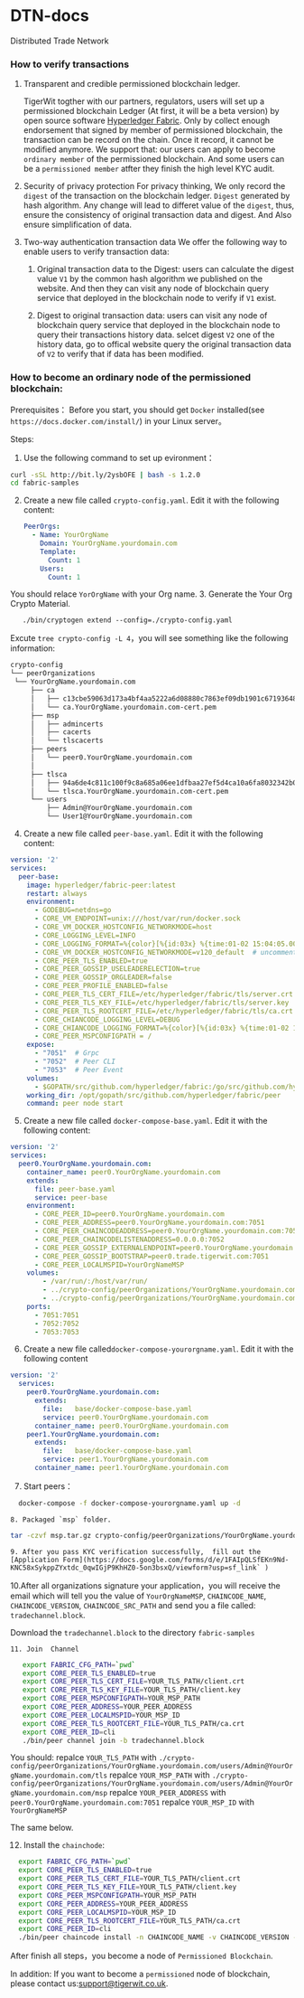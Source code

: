 # DTN-docs
Distributed Trade Network

### How to verify transactions

1. Transparent and credible permissioned blockchain ledger.

    TigerWit togther with our partners, regulators, users will set up a permissioned blockchain Ledger (At first, it will be a beta version) by open source software [Hyperledger Fabric](https://github.com/hyperledger/fabric). Only by collect  enough endorsement that signed by member of  permissioned blockchain, the transaction can be record on the chain. Once it record, it cannot be modified anymore. We support that: our users can apply to become `ordinary member` of the  permissioned blockchain. And some users can be a `permissioned member` atfter they finish the high level KYC audit.


2. Security of privacy protection
    For privacy thinking, We only record the `digest` of the transaction on the blockchain ledger.  `Digest` generated by hash algorithm. Any change will lead to differet value of the `digest`, thus,  ensure the consistency of original transaction data and digest. And Also ensure simplification of data.

3. Two-way authentication transaction data
  We offer the following way to enable users to verify transaction data:

   1. Original transaction data to the Digest: users can calculate the digest value `V1` by the common hash algorithm we published on the website.  And then they can visit any node of blockchain query service that deployed in the blockchain node to verify if `V1` exist. 


   2. Digest to original transaction data: users can visit any node of blockchain query service that deployed in the blockchain node to query their transactions history data. selcet digest `V2` one of the history data, go to offical website query  the  original transaction data of `V2` to verify that if data has been modified.



### How to become an ordinary node of the permissioned blockchain:

Prerequisites：
  Before you start, you should get `Docker` installed(see `https://docs.docker.com/install/`) in your Linux server。

Steps:

1. Use the following command to set up evironment：

  ```bash
  curl -sSL http://bit.ly/2ysbOFE | bash -s 1.2.0
  cd fabric-samples
  ```

2. Create a new file called `crypto-config.yaml`. Edit it with the following content:

   ```yaml
   PeerOrgs:
     - Name: YourOrgName
       Domain: YourOrgName.yourdomain.com
       Template:
         Count: 1  
       Users:
         Count: 1
   ```

  You should relace `YorOrgName` with your Org name.
3.  Generate the Your Org Crypto Material.

  ```
     ./bin/cryptogen extend --config=./crypto-config.yaml 
  ```

  Excute `tree crypto-config -L 4`，you will see something like the following information: 

   ```bash
   crypto-config
   └── peerOrganizations
    └── YourOrgName.yourdomain.com
        ├── ca
        │   ├── c13cbe59063d173a4bf4aa5222a6d08880c7863ef09db1901c671936481dd1be_sk
        │   └── ca.YourOrgName.yourdomain.com-cert.pem
        ├── msp
        │   ├── admincerts
        │   ├── cacerts
        │   └── tlscacerts
        ├── peers
        │   └── peer0.YourOrgName.yourdomain.com
        │   
        ├── tlsca
        │   ├── 94a6de4c811c100f9c8a685a06ee1dfbaa27ef5d4ca10a6fa8032342b0155426_sk
        │   └── tlsca.YourOrgName.yourdomain.com-cert.pem
        └── users
            ├── Admin@YourOrgName.yourdomain.com
            └── User1@YourOrgName.yourdomain.com
   ```

4. Create a new file called `peer-base.yaml`. Edit it with the following content:

  ```yaml
  version: '2'
  services:
    peer-base:
      image: hyperledger/fabric-peer:latest
      restart: always
      environment:
        - GODEBUG=netdns=go
        - CORE_VM_ENDPOINT=unix:///host/var/run/docker.sock
        - CORE_VM_DOCKER_HOSTCONFIG_NETWORKMODE=host
        - CORE_LOGGING_LEVEL=INFO
        - CORE_LOGGING_FORMAT=%{color}[%{id:03x} %{time:01-02 15:04:05.00 MST}] [%{longpkg}] %{callpath} -> %{level:.4s}%{color:reset} %{message}
        - CORE_VM_DOCKER_HOSTCONFIG_NETWORKMODE=v120_default  # uncomment this to use specific network
        - CORE_PEER_TLS_ENABLED=true
        - CORE_PEER_GOSSIP_USELEADERELECTION=true
        - CORE_PEER_GOSSIP_ORGLEADER=false
        - CORE_PEER_PROFILE_ENABLED=false
        - CORE_PEER_TLS_CERT_FILE=/etc/hyperledger/fabric/tls/server.crt
        - CORE_PEER_TLS_KEY_FILE=/etc/hyperledger/fabric/tls/server.key
        - CORE_PEER_TLS_ROOTCERT_FILE=/etc/hyperledger/fabric/tls/ca.crt
        - CORE_CHIANCODE_LOGGING_LEVEL=DEBUG
        - CORE_CHIANCODE_LOGGING_FORMAT=%{color}[%{id:03x} %{time:01-02 15:04:05.00 MST}] [%{longpkg}] %{callpath} -> %{level:.4s}%{color:reset} %{message}
        - CORE_PEER_MSPCONFIGPATH = /
      expose:
        - "7051"  # Grpc
        - "7052"  # Peer CLI
        - "7053"  # Peer Event
      volumes:
        - $GOPATH/src/github.com/hyperledger/fabric:/go/src/github.com/hyperledger/fabric
      working_dir: /opt/gopath/src/github.com/hyperledger/fabric/peer
      command: peer node start
  ```
5. Create a new file called `docker-compose-base.yaml`. Edit it with the following content:
  ```yaml
  version: '2'
  services:
    peer0.YourOrgName.yourdomain.com:
      container_name: peer0.YourOrgName.yourdomain.com
      extends:
        file: peer-base.yaml
        service: peer-base
      environment:
        - CORE_PEER_ID=peer0.YourOrgName.yourdomain.com
        - CORE_PEER_ADDRESS=peer0.YourOrgName.yourdomain.com:7051
        - CORE_PEER_CHAINCODEADDRESS=peer0.YourOrgName.yourdomain.com:7052
        - CORE_PEER_CHAINCODELISTENADDRESS=0.0.0.0:7052
        - CORE_PEER_GOSSIP_EXTERNALENDPOINT=peer0.YourOrgName.yourdomain.com:7051
        - CORE_PEER_GOSSIP_BOOTSTRAP=peer0.trade.tigerwit.com:7051
        - CORE_PEER_LOCALMSPID=YourOrgNameMSP
      volumes:
          - /var/run/:/host/var/run/
          - ../crypto-config/peerOrganizations/YourOrgName.yourdomain.com/peers/peer0.YourOrgName.yourdomain.com/msp:/etc/hyperledger/fabric/msp
          - ../crypto-config/peerOrganizations/YourOrgName.yourdomain.com/peers/peer0.YourOrgName.yourdomain.com/tls:/etc/hyperledger/fabric/tls
      ports:
        - 7051:7051
        - 7052:7052
        - 7053:7053
  ```

6.  Create a new file called`docker-compose-yourorgname.yaml`. Edit it with the following content

  ```yaml
  version: '2'
    services:
      peer0.YourOrgName.yourdomain.com:
        extends:
          file:   base/docker-compose-base.yaml
          service: peer0.YourOrgName.yourdomain.com
        container_name: peer0.YourOrgName.yourdomain.com
      peer1.YourOrgName.yourdomain.com:
        extends:
          file:   base/docker-compose-base.yaml
          service: peer1.YourOrgName.yourdomain.com
        container_name: peer1.YourOrgName.yourdomain.com  
  
  ```

 7. Start peers：

  ```bash 
    docker-compose -f docker-compose-yourorgname.yaml up -d
  ```

    8. Packaged `msp` folder. 

  ```bash
  tar -czvf msp.tar.gz crypto-config/peerOrganizations/YourOrgName.yourdomain.com/msp
  ```

    9. After you pass KYC verification successfully,  fill out the [Application Form](https://docs.google.com/forms/d/e/1FAIpQLSfEKn9Nd-KNC58xSykppZYxtdc_0qwIGjP9KhHZ0-5on3bsxQ/viewform?usp=sf_link` )

  10.After all organizations signature your application，you will receive the  email which will tell you the value of `YourOrgNameMSP`, `CHAINCODE_NAME`, `CHAINCODE_VERSION`, `CHAINCODE_SRC_PATH` and send you a file called: `tradechannel.block`.

  Download the  `tradechannel.block` to the directory `fabric-samples`

    11. Join  Channel 

  ```bash
     export FABRIC_CFG_PATH=`pwd`
     export CORE_PEER_TLS_ENABLED=true
     export CORE_PEER_TLS_CERT_FILE=YOUR_TLS_PATH/client.crt
     export CORE_PEER_TLS_KEY_FILE=YOUR_TLS_PATH/client.key
     export CORE_PEER_MSPCONFIGPATH=YOUR_MSP_PATH
     export CORE_PEER_ADDRESS=YOUR_PEER_ADDRESS
     export CORE_PEER_LOCALMSPID=YOUR_MSP_ID
     export CORE_PEER_TLS_ROOTCERT_FILE=YOUR_TLS_PATH/ca.crt
     export CORE_PEER_ID=cli
     ./bin/peer channel join -b tradechannel.block
  ```

  You should:
    repalce `YOUR_TLS_PATH`   with `./crypto-config/peerOrganizations/YourOrgName.yourdomain.com/users/Admin@YourOrgName.yourdomain.com/tls`
    repalce `YOUR_MSP_PATH`  with `./crypto-config/peerOrganizations/YourOrgName.yourdomain.com/users/Admin@YourOrgName.yourdomain.com/msp`
    repalce `YOUR_PEER_ADDRESS` with `peer0.YourOrgName.yourdomain.com:7051`
    repalce `YOUR_MSP_ID` with  `YourOrgNameMSP`  

 The same below. 


 12. Install the `chainchode`:
   ```bash
     export FABRIC_CFG_PATH=`pwd`
     export CORE_PEER_TLS_ENABLED=true
     export CORE_PEER_TLS_CERT_FILE=YOUR_TLS_PATH/client.crt
     export CORE_PEER_TLS_KEY_FILE=YOUR_TLS_PATH/client.key
     export CORE_PEER_MSPCONFIGPATH=YOUR_MSP_PATH
     export CORE_PEER_ADDRESS=YOUR_PEER_ADDRESS
     export CORE_PEER_LOCALMSPID=YOUR_MSP_ID
     export CORE_PEER_TLS_ROOTCERT_FILE=YOUR_TLS_PATH/ca.crt
     export CORE_PEER_ID=cli
     ./bin/peer chaincode install -n CHAINCODE_NAME -v CHAINCODE_VERSION -p CHAINCODE_SRC_PATH
   ```

After finish all steps，you become a node of `Permissioned Blockchain`.


In addition:
  If you want to become a `permissioned` node of blockchain, please contact us:support@tigerwit.co.uk.

